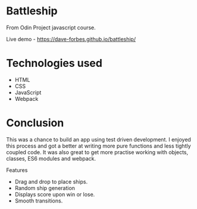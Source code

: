 # Battleship

From Odin Project javascript course.

Live demo - https://dave-forbes.github.io/battleship/

# Technologies used

- HTML
- CSS
- JavaScript
- Webpack

# Conclusion

This was a chance to build an app using test driven development. I enjoyed this process and got a better at writing more pure functions and less tightly coupled code. It was also great to get more practise working with objects, classes, ES6 modules and webpack.

Features

- Drag and drop to place ships.
- Random ship generation
- Displays score upon win or lose.
- Smooth transitions.
